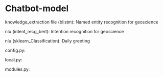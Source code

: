 # Chatbot-model
knowledge_extraction file (blistm): Named entity recognition for geoscience

nlu (intent_recg_bert): Intention recognition for geoscience

nlu (sklearn_Classification): Daily greeting

config.py:

local.py:

modules.py:
